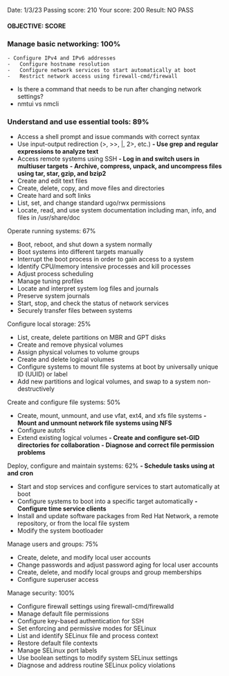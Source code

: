 Date: 1/3/23
Passing score:          210
Your score:             200
Result: NO PASS



#### OBJECTIVE: SCORE
### Manage basic networking: 100%
	- Configure IPv4 and IPv6 addresses
	-   Configure hostname resolution
	-   Configure network services to start automatically at boot
	-   Restrict network access using firewall-cmd/firewall
- Is there a command that needs to be run after changing network settings? 
- nmtui vs nmcli
 	
### Understand and use essential tools: 89%
-   Access a shell prompt and issue commands with correct syntax
-   Use input-output redirection (>, >>, |, 2>, etc.)
**-   Use grep and regular expressions to analyze text**
-   Access remote systems using SSH
**-   Log in and switch users in multiuser targets**
**-   Archive, compress, unpack, and uncompress files using tar, star, gzip, and bzip2**
-   Create and edit text files
-   Create, delete, copy, and move files and directories
-   Create hard and soft links
-   List, set, and change standard ugo/rwx permissions
-   Locate, read, and use system documentation including man, info, and files in /usr/share/doc

Operate running systems: 67%
-   Boot, reboot, and shut down a system normally
-   Boot systems into different targets manually
-   Interrupt the boot process in order to gain access to a system
-   Identify CPU/memory intensive processes and kill processes
-   Adjust process scheduling
-   Manage tuning profiles
-   Locate and interpret system log files and journals
-   Preserve system journals
-   Start, stop, and check the status of network services
-   Securely transfer files between systems

Configure local storage: 25%
-   List, create, delete partitions on MBR and GPT disks
-   Create and remove physical volumes
-   Assign physical volumes to volume groups
-   Create and delete logical volumes
-   Configure systems to mount file systems at boot by universally unique ID (UUID) or label
-   Add new partitions and logical volumes, and swap to a system non-destructively

Create and configure file systems: 50%
-   Create, mount, unmount, and use vfat, ext4, and xfs file systems
**-   Mount and unmount network file systems using NFS**
-   Configure autofs
-   Extend existing logical volumes
**-   Create and configure set-GID directories for collaboration**
**-   Diagnose and correct file permission problems**


Deploy, configure and maintain systems: 62%
**-   Schedule tasks using at and cron**
-   Start and stop services and configure services to start automatically at boot
-   Configure systems to boot into a specific target automatically
**-   Configure time service clients**
-   Install and update software packages from Red Hat Network, a remote repository, or from the local file system
-   Modify the system bootloader

Manage users and groups: 75%
-   Create, delete, and modify local user accounts
-   Change passwords and adjust password aging for local user accounts
-   Create, delete, and modify local groups and group memberships
-   Configure superuser access

Manage security: 100%
-   Configure firewall settings using firewall-cmd/firewalld
-   Manage default file permissions
-   Configure key-based authentication for SSH
-   Set enforcing and permissive modes for SELinux
-   List and identify SELinux file and process context
-   Restore default file contexts
-   Manage SELinux port labels
-   Use boolean settings to modify system SELinux settings
-   Diagnose and address routine SELinux policy violations